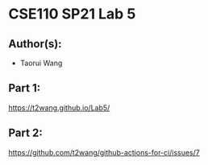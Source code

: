 # CSE110 SP21 Lab 5

## Author(s):
- Taorui Wang

## Part 1:

https://t2wang.github.io/Lab5/

## Part 2:

https://github.com/t2wang/github-actions-for-ci/issues/7
